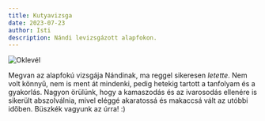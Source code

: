 ```yaml
---
title: Kutyavizsga
date: 2023-07-23
author: Isti
description: Nándi levizsgázott alapfokon.
---
```

![Oklevél](../images/oklevel.jpg)

Megvan az alapfokú vizsgája Nándinak, ma reggel sikeresen *letette*. Nem volt könnyű, nem is ment át mindenki, pedig hetekig tartott a tanfolyam és a gyakorlás. Nagyon örülünk, hogy a kamaszodás és az ivarosodás ellenére is sikerült abszolválnia, mivel eléggé akaratossá és makaccsá vált az utóbbi időben. Büszkék vagyunk az úrra! :)
